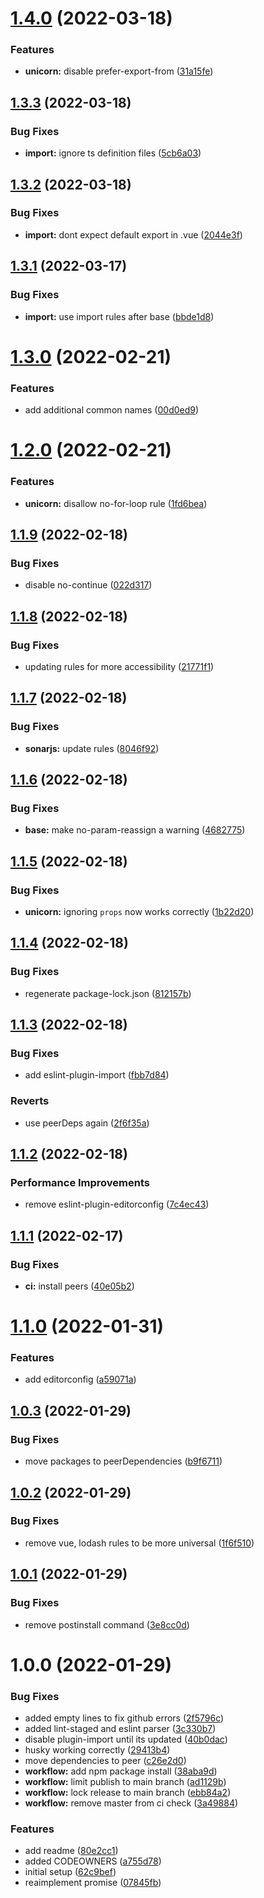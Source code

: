 # [1.4.0](https://github.com/demvsystems/eslint-config-liebe/compare/v1.3.3...v1.4.0) (2022-03-18)


### Features

* **unicorn:** disable prefer-export-from ([31a15fe](https://github.com/demvsystems/eslint-config-liebe/commit/31a15fe95eb9a36a7d1d5b76cb7102ccd51b7dea))

## [1.3.3](https://github.com/demvsystems/eslint-config-liebe/compare/v1.3.2...v1.3.3) (2022-03-18)


### Bug Fixes

* **import:** ignore ts definition files ([5cb6a03](https://github.com/demvsystems/eslint-config-liebe/commit/5cb6a03f6df40b663d402fdd72307fc3e8bd0a65))

## [1.3.2](https://github.com/demvsystems/eslint-config-liebe/compare/v1.3.1...v1.3.2) (2022-03-18)


### Bug Fixes

* **import:** dont expect default export in .vue ([2044e3f](https://github.com/demvsystems/eslint-config-liebe/commit/2044e3fb8ec3dc44f8c76512942ef7e16d4265c6))

## [1.3.1](https://github.com/demvsystems/eslint-config-liebe/compare/v1.3.0...v1.3.1) (2022-03-17)


### Bug Fixes

* **import:** use import rules after base ([bbde1d8](https://github.com/demvsystems/eslint-config-liebe/commit/bbde1d8702f4c95579357c17df868ded4b789e94))

# [1.3.0](https://github.com/demvsystems/eslint-config-liebe/compare/v1.2.0...v1.3.0) (2022-02-21)


### Features

* add additional common names ([00d0ed9](https://github.com/demvsystems/eslint-config-liebe/commit/00d0ed9427ba1a5166703904cce5de193f1887bf))

# [1.2.0](https://github.com/demvsystems/eslint-config-liebe/compare/v1.1.9...v1.2.0) (2022-02-21)


### Features

* **unicorn:** disallow no-for-loop rule ([1fd6bea](https://github.com/demvsystems/eslint-config-liebe/commit/1fd6bea34067e0c707dd2d73063c1a8810f13c3f))

## [1.1.9](https://github.com/demvsystems/eslint-config-liebe/compare/v1.1.8...v1.1.9) (2022-02-18)


### Bug Fixes

* disable no-continue ([022d317](https://github.com/demvsystems/eslint-config-liebe/commit/022d31713ff298df2c536b06da5ef4cd1e9b4561))

## [1.1.8](https://github.com/demvsystems/eslint-config-liebe/compare/v1.1.7...v1.1.8) (2022-02-18)


### Bug Fixes

* updating rules for more accessibility ([21771f1](https://github.com/demvsystems/eslint-config-liebe/commit/21771f19785b04804ec1dd736b320e64e14d27cb))

## [1.1.7](https://github.com/demvsystems/eslint-config-liebe/compare/v1.1.6...v1.1.7) (2022-02-18)


### Bug Fixes

* **sonarjs:** update rules ([8046f92](https://github.com/demvsystems/eslint-config-liebe/commit/8046f92b21669b3656482638755ed22bb9b1d23b))

## [1.1.6](https://github.com/demvsystems/eslint-config-liebe/compare/v1.1.5...v1.1.6) (2022-02-18)


### Bug Fixes

* **base:** make no-param-reassign a warning ([4682775](https://github.com/demvsystems/eslint-config-liebe/commit/46827759609b682ed7c9cdd709fb9aa2a2bc2540))

## [1.1.5](https://github.com/demvsystems/eslint-config-liebe/compare/v1.1.4...v1.1.5) (2022-02-18)


### Bug Fixes

* **unicorn:** ignoring `props` now works correctly ([1b22d20](https://github.com/demvsystems/eslint-config-liebe/commit/1b22d200c151da5105871ba419fec72d2bedf8e6))

## [1.1.4](https://github.com/demvsystems/eslint-config-liebe/compare/v1.1.3...v1.1.4) (2022-02-18)


### Bug Fixes

* regenerate package-lock.json ([812157b](https://github.com/demvsystems/eslint-config-liebe/commit/812157b624278c8212af35030713e7f33de51f1e))

## [1.1.3](https://github.com/demvsystems/eslint-config-liebe/compare/v1.1.2...v1.1.3) (2022-02-18)


### Bug Fixes

* add eslint-plugin-import ([fbb7d84](https://github.com/demvsystems/eslint-config-liebe/commit/fbb7d845a611241ea9ad3dfc4b49917586362ea9))


### Reverts

* use peerDeps again ([2f6f35a](https://github.com/demvsystems/eslint-config-liebe/commit/2f6f35a492e007c8f584b7e653f934264736a1d8))

## [1.1.2](https://github.com/demvsystems/eslint-config-liebe/compare/v1.1.1...v1.1.2) (2022-02-18)


### Performance Improvements

* remove eslint-plugin-editorconfig ([7c4ec43](https://github.com/demvsystems/eslint-config-liebe/commit/7c4ec4301f4e7ed7ca9a836953113110c750cbdf))

## [1.1.1](https://github.com/demvsystems/eslint-config-liebe/compare/v1.1.0...v1.1.1) (2022-02-17)


### Bug Fixes

* **ci:** install peers ([40e05b2](https://github.com/demvsystems/eslint-config-liebe/commit/40e05b2b6506044786c287b9369373bf13bac7e7))

# [1.1.0](https://github.com/demvsystems/eslint-config-liebe/compare/v1.0.3...v1.1.0) (2022-01-31)


### Features

* add editorconfig ([a59071a](https://github.com/demvsystems/eslint-config-liebe/commit/a59071ac09238fb7dfc66db29546e3e50464e515))

## [1.0.3](https://github.com/demvsystems/eslint-config-liebe/compare/v1.0.2...v1.0.3) (2022-01-29)


### Bug Fixes

* move packages to peerDependencies ([b9f6711](https://github.com/demvsystems/eslint-config-liebe/commit/b9f6711c574d1bfc06f76eb9fe63ffc900d91af3))

## [1.0.2](https://github.com/demvsystems/eslint-config-liebe/compare/v1.0.1...v1.0.2) (2022-01-29)


### Bug Fixes

* remove vue, lodash rules to be more universal ([1f6f510](https://github.com/demvsystems/eslint-config-liebe/commit/1f6f51007af7d049b13dabf8bd07175386e5bba0))

## [1.0.1](https://github.com/demvsystems/eslint-config-liebe/compare/v1.0.0...v1.0.1) (2022-01-29)


### Bug Fixes

* remove postinstall command ([3e8cc0d](https://github.com/demvsystems/eslint-config-liebe/commit/3e8cc0de17da70a0e9eaa762a17772e7c841ecc7))

# 1.0.0 (2022-01-29)


### Bug Fixes

* added empty lines to fix github errors ([2f5796c](https://github.com/demvsystems/eslint-config-liebe/commit/2f5796c9b263b95a5d1c63a58efaaf01c41c9090))
* added lint-staged and eslint parser ([3c330b7](https://github.com/demvsystems/eslint-config-liebe/commit/3c330b776c0d701b3fa8fa6cf65a394cc93707fc))
* disable plugin-import until its updated ([40b0dac](https://github.com/demvsystems/eslint-config-liebe/commit/40b0dac323f315048900f07b68bf737b0d8ffd7e))
* husky working correctly ([29413b4](https://github.com/demvsystems/eslint-config-liebe/commit/29413b4e952c5109da95f439081dedd5a9ad4da0))
* move dependencies to peer ([c26e2d0](https://github.com/demvsystems/eslint-config-liebe/commit/c26e2d093a65559dab821af25fccf7b5f5dd2c04))
* **workflow:** add npm package install ([38aba9d](https://github.com/demvsystems/eslint-config-liebe/commit/38aba9d0f1abef1e0fb976b608c15973bd51074b))
* **workflow:** limit publish to main branch ([ad1129b](https://github.com/demvsystems/eslint-config-liebe/commit/ad1129b077efa4319c2ef6114b0cca2bcab3cb39))
* **workflow:** lock release to main branch ([ebb84a2](https://github.com/demvsystems/eslint-config-liebe/commit/ebb84a24ef9a96d3b4fb6aeadb8a1a6de94c1080))
* **workflow:** remove master from ci check ([3a49884](https://github.com/demvsystems/eslint-config-liebe/commit/3a49884305dc062678fa5973363e9e00c9bca561))


### Features

* add readme ([80e2cc1](https://github.com/demvsystems/eslint-config-liebe/commit/80e2cc1bc60b10dcebd2a26ac1e6d2601fd0d0b9))
* added CODEOWNERS ([a755d78](https://github.com/demvsystems/eslint-config-liebe/commit/a755d78ed32a84e29fd78c8496801b0ac619dd8e))
* initial setup ([62c9bef](https://github.com/demvsystems/eslint-config-liebe/commit/62c9bef291480f810a76c8c441e054882ba9f7b6))
* reaimplement promise ([07845fb](https://github.com/demvsystems/eslint-config-liebe/commit/07845fb6f43c06b66d9d608ad1635831155bb79d))
